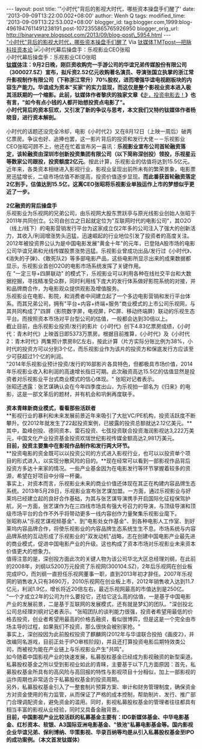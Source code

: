 --- layout: post title: '"小时代"背后的影视大时代，哪些资本操盘手们醒了'
date: '2013-09-09T13:22:00.002+08:00' author: Wenh Q tags:
modified\_time: '2013-09-09T13:22:53.002+08:00' blogger\_id:
tag:blogger.com,1999:blog-4961947611491238191.post-1072355865765926950
blogger\_orig\_url:
http://binaryware.blogspot.com/2013/09/blog-post\_5954.html ---
[\
"小时代"背后的影视大时代，哪些资本操盘手们醒了](http://www.tmtpost.com/61436.html)
Via [钛媒体TMTpost—把脉科技资本论](http://www.tmtpost.com/)
![小时代幕后操盘手：乐视影业CEO张昭](http://www.tmtpost.com/wp-content/uploads/2013/09/13785456284-400x265.jpg "letv")\
小时代幕后操盘手：乐视影业CEO张昭
\
**[钛媒体](http://www.tmtpost.com/ "钛媒体")注：9月2日晚，刚巨资收购完一手游公司的华谊兄弟传媒股份有限公司（300027.SZ）宣布，拟斥资2.52亿元收购著名演员、导演张国立执掌的浙江常升影视制作有限公司（下称浙江常升）70%股权，进而增强华谊电视剧板块的内容生产能力。华谊成为资本"买家"的实力显现，而这仅是整个影视业资本进入极其活跃期的一个缩影。此前，钛媒体作者黎庆的独家文章《**[走，投资电影去！](http://www.tmtpost.com/14542.html "阅读更多关于 走，投资电影去！")**》也有言，"如今有点小钱的人都开始想投资点电影了"。**\
**小时代背后的资本狂欢，又引发了新的争议与思考，本文我们又特约钛媒体作者杨晓音，进行资本解剖。**\
\
小时代的话题还没完全冷却，电影《小时代2》又在8月12日（上映一周后）破两亿票房。争议也好、追捧也罢，这一影片背后的投资和发行大佬－－乐视影业CEO张昭可顾不上，他还在忙着宣布另一喜讯：**乐视影业宣布公司首轮融资落定，该轮融资由深圳市创新投资集团有限公司（以下简称深创投）领投，乐视星云等数家公司跟投，投资额度2亿元**。按此计算，乐视影业的估值将达到15.5亿元。\
近年来，各类资本相继进入影视行业，影视业呈现出前所未有的繁荣景象，电影票房迅猛增长，二级市场估值不断提高，投资价值逐步显现。**而此番获首轮融资落定2亿到手，估值达到15.5亿，这离CEO张昭将乐视影业单独运作上市的梦想似乎更近了一步。**\
\
**2亿融资的背后操盘手**\
乐视影业为乐视网的兄弟公司，由乐视网大股东贾跃亭与原光线影业创始人张昭于2011年共同创立。公司自创立之日起就定位为"互联网时代的电影公司"，其O2O（线上/线下）的电影营销发行平台为这家成立仅2年多的公司注入了强大的创新活力，其收入/利润增涨势头迅猛，迅速崛起的行业地位引发了投资者的高度关注。\
2012年被投资界公认为是中国电影发展"黄金十年"的元年，已登陆A股市场的电影公司华谊兄弟和光线传媒股票涨势迅猛。乐视影业曾成功出品/发行过《小时代》、《消失的子弹》、《敢死队2》等多部电影产品，这些电影所显示出来的成果数据都显示，乐视影业首创O2O的电影市场系统发挥了关键作用。\
在 "一定三导+四屏联动"
的模式下，乐视影业可以利用各种在线社交平台和大数据挖掘，寻找精准受众群，同时利用线下庞大的发行体系做好影院系统的对接，并和品牌商合作，为电影观众提供观影及增值服务。\
乐视影业在电影、影院，和消费者中间建立起了一个多边电影营销和发行平台体系。而其兄弟公司，拥有"平台+内容+终端+服务"商业模式的上市公司乐视网，与其共同构成了"四屏（影院数字屏，电视屏，PC屏、移动终端屏）联动的乐视生态平台。而按照资本市场对平台型公司的估值，一般都会达到30倍以上。\
截止目前，由乐视影业投资/发行的影片《小时代》创下4.83亿票房成绩，《小时代：青木时代》上映首日即5373万票房。根据目前推算，《小时代》及《小时代2：青木时代》两集预计票房8亿左右，按此计算（片方实际分账比例为38%，小时代的投资方可以分到3个亿，而乐视影业作为该片的投资方和保底发行方应该至少可获超过1个亿的利润。\
"2014年乐视影业预计投资/发行的16部影片各具特色，但都极具市场价值，2014年乐视影业收入和利润的高速增长指日可期。此次融资高达15.5亿的估值显然是投资者对乐视影业平台式商业模式的信心体现。"
张昭对记者表示。\
张昭还透露：张艺谋确认会在今年四季度出山，为乐视拍一部名为《归来》的电影，这是一部文革后的题材，并有机会和巩俐再度联手。\
\
**资本青睐新商业模式，看看那些活跃者**\
**影视行业的暴利和未来发展前景近年来吸引了大批VC/PE机构，投资活跃度不断攀升。仅2012年就发生了22起投资案例，已披露的投资总额就达2.12亿美元。**其中，盈峰创投、德同资本、雷石投资、七弦投资联合投资海润影视达3,222万美元，中国文化产业投资基金投资欢瑞世纪影视传媒金额高达2,981万美元。\
**目前，投资主要集中在影视作品制作和发行两大环节。**\
**投资电影的资金既可以以投资公司的方式进入影视行业，也可以以投资单个项目的形式进入，以实现分散风险的目的。**现在经常可以看到一部影视作品背后投资方多达十来家的情况。一些产业基金因为在电影发行等环节掌握着较多的资源，希望在好项目中分得一杯羹。\
事实上，对资本而言，乐视影业未来的商业价值还体现在其正在构建内容品牌生态系统。2013年5月28日，乐视影业宣布张艺谋加盟。一方面，通过乐视影业与好莱坞已经建立起的良好合作基础，为其与张艺谋导演携手开启国际化征程保驾护航，另一方面，张艺谋作为在三四线市场具有强大号召力的导演，与顶级导演和顶级市场平台的合作不外乎将带动更多一线内容创作力量聚集乐视影业麾下。\
张昭称从"乐视艺谋视频基金"、到"电影处女作基金"、到各种电影人工作室、到好莱坞内容品牌合作，将使乐视影业的内容品牌生态系统生生不息。市场系统与内容品牌系统的互动形成了乐视影业的"双发动机"战略，志在创建中国电影产业最先进的商业模式，促进中国电影产业的升级。这也构成了资本市场对乐视影业未来资本价值更大的想象力。\
值得注意的是，深创投方面此次的关键人物为该公司华北大区总经理刘纲，在此前的2008年，刘纲以5200万元投资了乐视网(300104.SZ)，2年后乐视网在创业板完成IPO，而刘纲一直担任乐视网董事一职，直到2013年初才辞任。2007年乐视网的销售收入只有3690万，2010乐视网在创业板上市，2012年销售收入达到11.7亿元，利润1.9亿，增长将近20倍左右，最近乐视网最高的市值达到是250亿。\
"一个才成立2年的公司为什么要投它，还给它这么高的估值，一是基于中国电影产业的发展前景，二是基于互联网的发展模式，还有就是梦幻的团队。"深创投北公司总经理刘纲对记者表示。"张昭团队的谈判能力很强，投资者希望用最低的价格去投资，创业者希望用最高的价格去融资，看似很博弈，但是这是一个完全由市场主导的过程，如果我们不投资，那么很快会被别家抢。"\
事实上，深创投因为此前股权投资了麒麟网(2012年与华谊联合投拍《画皮2》，并改编同名游戏，目前正处于IPO审核阶段)，并且还打算投资电影后期特效类公司，而被视为能在产业链上与乐视影业产生"共鸣"。\
如今随着中国影视产业的快速发展，私募股权基金已经成为影视融资的新型渠道。私募股权基金之所以受到影视业如此的青睐，主要基于以下几方面原因：首先，私募股权基金所具有的高风险与高回报的特性与影视项目十分相似，加上一部影视的运作周期也非常适合于私募股权基金的投资周期。\
另外，私募股权基金引入了一整套制片预算方案、审计和财务管理制度，确保资金方对资金使用的有力监管，从而保证了严格的成本控制，帮助制片、发行、推广部门合理调配资金，避免资金的滥用。同时，影视私募股权基金的管理者往往都具有相当丰富的影视从业经验，同时又具备金融背景。\
**目前，中国影视产业比较活跃的私募基金主要有：IDG新媒体基金、中华电影基金、红杉资本、软银、A3国际亚洲电影基金、"铁池"私募电影基金等。国内影视企业华谊兄弟、保利博纳、华策影视、华录百纳等均是从引入私募股权基金至IPO的成功案例。（本文首发钛媒体）**
